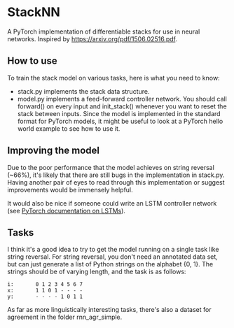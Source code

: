 # StackNN
A PyTorch implementation of differentiable stacks for use in neural networks. Inspired by https://arxiv.org/pdf/1506.02516.pdf.

## How to use

To train the stack model 
on various tasks, here is what you need to know:

* stack.py implements the stack data structure.
* model.py implements a feed-forward controller network. You should
call forward() on every input and init_stack() whenever you want to
reset the stack between inputs. Since the model is implemented in the
standard format for PyTorch models, it might be useful to look at a
PyTorch hello world example to see how to use it.

## Improving the model

Due to the poor performance that the model achieves on string reversal (~66%), it's likely that there are still bugs in the implementation in stack.py. Having another pair of eyes to read through this implementation or suggest improvements would be immensely helpful.

It would also be nice if someone could write an LSTM controller network (see [PyTorch documentation on LSTMs](http://pytorch.org/docs/master/nn.html)).

## Tasks

I think it's a good idea to try to get the model
running on a single task like string reversal. For string reversal, you
don't need an annotated data set, but can just generate a list of Python strings on the alphabet {0, 1}. The strings should be
of varying length, and the task is as follows:

~~~~
i:       0 1 2 3 4 5 6 7
x:       1 1 0 1 - - - -
y:       - - - - 1 0 1 1
~~~~

As far as more linguistically interesting tasks, there's also a dataset for agreement in the
folder rnn_agr_simple.